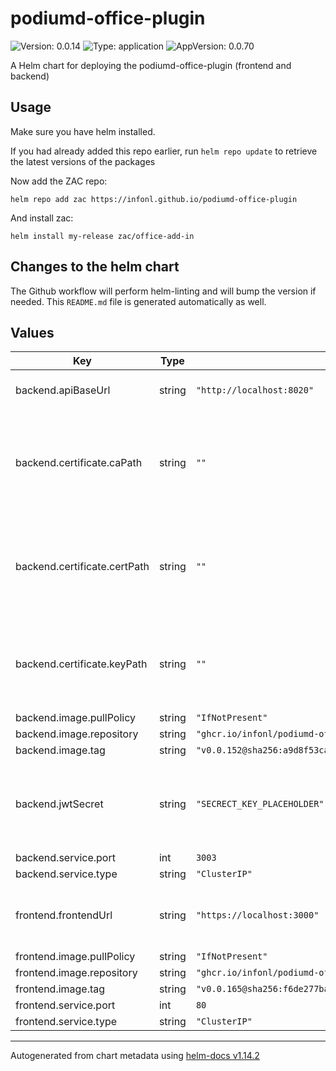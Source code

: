 # podiumd-office-plugin

![Version: 0.0.14](https://img.shields.io/badge/Version-0.0.14-informational?style=flat-square) ![Type: application](https://img.shields.io/badge/Type-application-informational?style=flat-square) ![AppVersion: 0.0.70](https://img.shields.io/badge/AppVersion-0.0.70-informational?style=flat-square)

A Helm chart for deploying the podiumd-office-plugin (frontend and backend)

## Usage

Make sure you have helm installed.

If you had already added this repo earlier, run `helm repo update` to retrieve
the latest versions of the packages

Now add the ZAC repo:
```
helm repo add zac https://infonl.github.io/podiumd-office-plugin
```

And install zac:
```
helm install my-release zac/office-add-in
```

## Changes to the helm chart

The Github workflow will perform helm-linting and will bump the version if needed. This `README.md` file is generated automatically as well.

## Values

| Key | Type | Default | Description |
|-----|------|---------|-------------|
| backend.apiBaseUrl | string | `"http://localhost:8020"` | Base URL to the openzaak API |
| backend.certificate.caPath | string | `""` | path to ca certificate file. If not specified, a self signed certificate will be generated for localhost |
| backend.certificate.certPath | string | `""` | path to certificate file. If not specified, a self signed certificate will be generated for localhost |
| backend.certificate.keyPath | string | `""` | path to private key file. If not specified, a self signed certificate will be generated for localhost |
| backend.image.pullPolicy | string | `"IfNotPresent"` |  |
| backend.image.repository | string | `"ghcr.io/infonl/podiumd-office-add-in-backend"` |  |
| backend.image.tag | string | `"v0.0.152@sha256:a9d8f53ca2b87022d482da5c2d88eafbdad9fd4a5e0546fd2a3c1425c3d4c4bf"` |  |
| backend.jwtSecret | string | `"SECRECT_KEY_PLACEHOLDER"` | Secret key used for generating and validating JWT tokens for secure communication |
| backend.service.port | int | `3003` |  |
| backend.service.type | string | `"ClusterIP"` |  |
| frontend.frontendUrl | string | `"https://localhost:3000"` | The frontend URL where the manifest.xml and static js file are served |
| frontend.image.pullPolicy | string | `"IfNotPresent"` |  |
| frontend.image.repository | string | `"ghcr.io/infonl/podiumd-office-add-in-frontend"` |  |
| frontend.image.tag | string | `"v0.0.165@sha256:f6de277ba948fc791c7c605fbb40f568f1d8efaa9e8a33119ee17b9cd1c7684b"` |  |
| frontend.service.port | int | `80` |  |
| frontend.service.type | string | `"ClusterIP"` |  |

----------------------------------------------
Autogenerated from chart metadata using [helm-docs v1.14.2](https://github.com/norwoodj/helm-docs/releases/v1.14.2)

